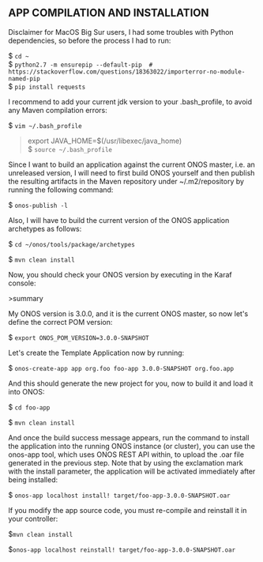 APP COMPILATION AND INSTALLATION
--------------------------------

Disclaimer for MacOS Big Sur users, I had some troubles with Python dependencies, so before the process I had to run:

$ `cd ~`  
$ `python2.7 -m ensurepip --default-pip  # https://stackoverflow.com/questions/18363022/importerror-no-module-named-pip`  
$ `pip install requests`

I recommend to add your current jdk version to your .bash_profile, to avoid any Maven compilation errors:

$ `vim ~/.bash_profile`  
>export JAVA_HOME=$(/usr/libexec/java_home)  
$ `source ~/.bash_profile`

Since I want to build an application against the current ONOS master, i.e. an unreleased version, I will need to first build ONOS yourself and then publish the resulting artifacts in the Maven repository under ~/.m2/repository by running the following command:

$ `onos-publish -l`

Also, I will have to build the current version of the ONOS application archetypes as follows:

$ `cd ~/onos/tools/package/archetypes`

$ `mvn clean install`

Now, you should check your ONOS version by executing in the Karaf console:

\>summary

My ONOS version is 3.0.0, and it is the current ONOS master, so now let's define the correct POM version:

$ `export ONOS_POM_VERSION=3.0.0-SNAPSHOT`

Let's create the Template Application now by running:

$ `onos-create-app app org.foo foo-app 3.0.0-SNAPSHOT org.foo.app`

And this should generate the new project for you, now to build it and load it into ONOS:

$ `cd foo-app`

$ `mvn clean install`

And once the build success message appears, run the command to install the application into the running ONOS instance (or cluster), you can use the onos-app tool, which uses ONOS REST API within, to upload the .oar file generated in the previous step. Note that by using the exclamation mark with the install parameter, the application will be activated immediately after being installed:


$ `onos-app localhost install! target/foo-app-3.0.0-SNAPSHOT.oar`

If you modify the app source code, you must re-compile and reinstall it in your controller:

$`mvn clean install`

$`onos-app localhost reinstall! target/foo-app-3.0.0-SNAPSHOT.oar`